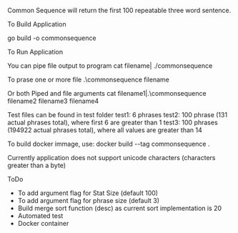 Common Sequence will return the first 100 repeatable three word sentence. 

To Build Application

go build -o commonsequence

To Run Application 

You can pipe file output to program
cat filename| ./commonsequence

To prase one or more file
.\commonsequence filename

Or both Piped and file arguments
cat filename1|.\commonsequence filename2 filename3 filename4 

Test files can be found in test folder
test1: 6 phrases
test2: 100 phrase (131 actual phrases total), where first 6 are greater than 1
test3: 100 phrases (194922 actual phrases total), where all values are greater than 14

To build docker immage, use:
docker build  --tag commonsequence .

Currently application does not support unicode characters (characters greater than a byte) 

ToDo
- To add argument flag for Stat Size (default 100)
- To add argument flag for phrase size (default 3)
- Build merge sort function (desc) as current sort implementation is 20 
- Automated test
- Docker container

